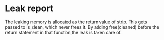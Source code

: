 # Leak report

The leaking memory is allocated as the return value of strip. This gets passed to is\_clean, which never frees it. By adding free(cleaned) before the return statement in that function,the leak is taken care of.
